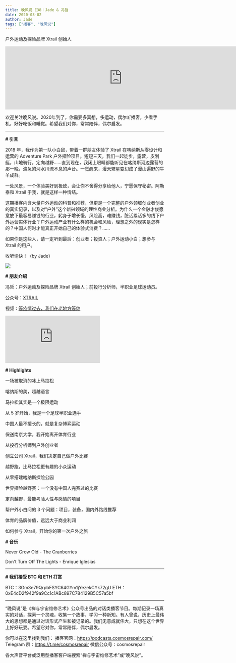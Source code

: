 ```yaml
---
title: 晚风说 E38：Jade & 冯哲
date: 2020-03-02
author: Jade
tags: ["播客", "晚风说"]
---
```


户外运动及探险品牌 Xtrail 创始人

<!--more-->

<iframe src="https://fireside.fm/player/v2/trfV16OE+hEKuOEXR?theme=light" width="740" height="200" frameborder="0" scrolling="no"></iframe>

欢迎关注晚风说。2020年到了，你需要多冥想，多运动，偶尔听播客，少看手机，好好吃饭和睡觉。希望我们对你，常常陪伴，偶尔启发。

- - - - - 

**# 引言**

2018 年，我作为第一队小白鼠，带着一群朋友体验了 Xtrail 在喀纳斯从零设计和运营的 Adventure Park 户外探险项目。短短三天，我们一起徒步，露营，皮划艇，山地骑行，定向越野……直到现在，我闭上眼睛都能听见在喀纳斯河边露营的那一晚，湍急的河水川流不息的声音。一觉醒来，漫天繁星变幻成了漫山遍野的牛羊成群。

一处风景，一个体验美好到极致，会让你不舍得分享给他人，宁愿保守秘密。阿勒泰和 Xtrail 于我，就是这样一种情结。

这期播客内含大量户外运动的科普和推荐，但更是一个完整的户外领域创业者创业的真实记录，以及对“户外”这个新兴领域的理性商业分析。为什么一个金融才俊愿意放下最容易赚钱的行业，躬身于增长慢，风险高，难赚钱，脏活累活多的线下户外运营实体行业？户外运动产业有什么样的机会和风险，理想之外的现实是怎样的？中国人何时才能真正开始自己的体验式消费？……

如果你是这些人，请一定听到最后：创业者；投资人；户外运动小白；想参与 Xtrail 的用户。

收听愉快！（by Jade）

![](https://cosmosrepair-1257028016.cos.ap-beijing.myqcloud.com/截屏2020-03-02上午9.30.13.png)

**# 朋友介绍**

冯哲：户外运动及探险品牌 Xtrail 创始人；前投行分析师，半职业足球运动员。

公众号：[XTRAIL](https://mp.weixin.qq.com/s/VNG-OUJB9OBl2smNVSUC1A)

视频：[等疫情过去，我们在老地方等你](https://v.qq.com/x/page/b3068c7os5w.html)

<iframe frameborder="0" src="https://v.qq.com/txp/iframe/player.html?vid=b3068c7os5w" allowFullScreen="true"></iframe>

**# Highlights**

一场被取消的冰上马拉松

喀纳斯的美，超越语言

马拉松其实是一个极限运动

从 5 岁开始，我是一个足球半职业选手

中国人最不擅长的，就是复杂博弈运动

保送南京大学，我开始离开体育行业

从投行分析师到户外创业者

创立公司 Xtrail，我们决定自己做户外比赛

越野跑，比马拉松更有趣的小众运动

从零搭建喀纳斯探险公园

世界探险越野赛：一个没有中国人完赛过的比赛

定向越野，最能考验人性与感情的项目

帮户外小白问的 3 个问题：项目，装备，国内外路线推荐

体育的品牌价值，远远大于商业利润

如何参与 Xtrail，开始你的第一次户外之旅

**# 音乐**

Never Grow Old - The Cranberries

Don't Turn Off The Lights - Enrique Iglesias

- - - - - 

**# 我们接受 BTC 和 ETH 打赏**

BTC：3Gm3e79QrpbFSYC64GYm1jYezekCYk72gU
ETH：0xE4cD2f942f9a9Cc1c1ABc897C784129B5C57a5bf

- - - - - 

“晚风说”是《禅与宇宙维修艺术》公众号出品的对话类播客节目。每期记录一场真实的对话，探索一个灵魂，收集一个故事，学习一种新知。有人曾说，历史上最伟大的思想都是通过对话形式产生和被记录的。我们无意成就伟大，只想在这个世界上好好玩耍。希望它对你，常常陪伴，偶尔启发。

你可以在这里找到我们：
播客官网：https://podcasts.cosmosrepair.com/
Telegram 群：https://t.me/cosmosrepair
微信公众号：cosmosrepair

各大声音平台或泛用型播客客户端搜索“禅与宇宙维修艺术”或“晚风说”。